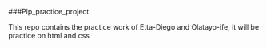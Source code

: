 ###Plp_practice_project

This repo contains the practice work of Etta-Diego and Olatayo-ife, it will be practice on html and css
